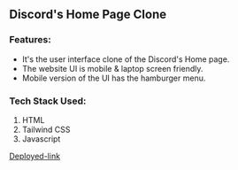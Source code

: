 ## Discord's Home Page Clone

### Features:
 - It's the user interface clone of the Discord's Home page.
 - The website UI is mobile & laptop screen friendly.
 - Mobile version of the UI has the hamburger menu.
 
### Tech Stack Used:
1. HTML 
2. Tailwind CSS
3. Javascript

[Deployed-link](https://mydiscordhomepage.netlify.app/)
